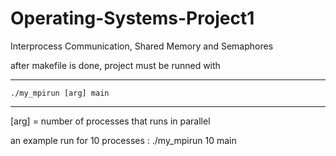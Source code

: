 # Operating-Systems-Project1
Interprocess Communication, Shared Memory and Semaphores



after makefile is done, project must be runned with
************************************************
	./my_mpirun [arg] main
************************************************

[arg] = number of processes that runs in parallel

an example run for 10 processes : 
	./my_mpirun 10 main
